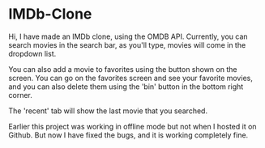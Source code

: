 # IMDb-Clone
Hi, I have made an IMDb clone, using the OMDB API.
Currently, you can search movies in the search bar, as you'll type, movies will come in the dropdown list.

You can also add a movie to favorites using the button shown on the screen.
You can go on the favorites screen and see your favorite movies, and you can also delete them using the 'bin' button in the bottom right corner.

The 'recent' tab will show the last movie that you searched.

Earlier this project was working in offline mode but not when I hosted it on Github.
But now I have fixed the bugs, and it is working completely fine.
